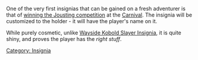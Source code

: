 One of the very first insignias that can be gained on a fresh adventurer
is that of [winning the Jousting
competition](Jousting_Champion_Quest.md "wikilink") at the
[Carnival](:Category:Carnival.md "wikilink"). The insignia will be
customized to the holder - it will have the player's name on it.

While purely cosmetic, unlike [Wayside Kobold Slayer
Insignia](Wayside_Kobold_Slayer_Insignia "wikilink"), it is quite shiny,
and proves the player has the *right stuff*.

[Category: Insignia](Category:_Insignia "wikilink")

